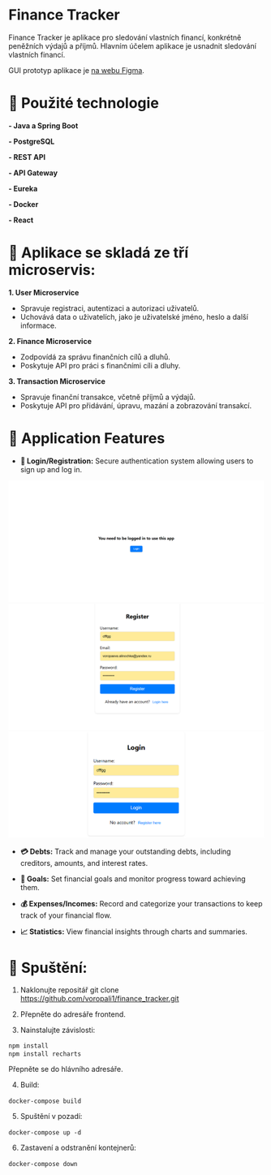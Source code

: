 # Finance Tracker

Finance Tracker je aplikace pro sledování vlastních financí, konkrétně peněžních výdajů a příjmů. Hlavním účelem aplikace je usnadnit sledování vlastních financí.

GUI prototyp aplikace je [na webu Figma](https://www.figma.com/design/b6HMMEiGKAHWUgCDRkyFf3/Finance-Tracker?node-id=0-1&t=kgO3v3iZLP6BzUfj-1).

# 📌 Použité technologie

**- Java a Spring Boot**

**- PostgreSQL**

**- REST API**

**- API Gateway**

**- Eureka**

**- Docker**

**- React**

# 📌 Aplikace se skladá ze tří microservis:

**1. User Microservice**

- Spravuje registraci, autentizaci a autorizaci uživatelů.
- Uchovává data o uživatelích, jako je uživatelské jméno, heslo a další informace.


**2. Finance Microservice**

- Zodpovídá za správu finančních cílů a dluhů.
- Poskytuje API pro práci s finančními cíli a dluhy.


**3. Transaction Microservice**

- Spravuje finanční transakce, včetně příjmů a výdajů.
- Poskytuje API pro přidávání, úpravu, mazání a zobrazování transakcí.

# 📌 Application Features
- **🔐 Login/Registration:** Secure authentication system allowing users to sign up and log in.

![Screenshot 14](images/14.png)
![Screenshot 15](images/15.png)
![Screenshot 16](images/16.png)
- **💳 Debts:** Track and manage your outstanding debts, including creditors, amounts, and interest rates.

- **🎯 Goals:** Set financial goals and monitor progress toward achieving them.

- **💰 Expenses/Incomes:** Record and categorize your transactions to keep track of your financial flow.

- **📈 Statistics:** View financial insights through charts and summaries.

# 📌 Spuštění:

1. Naklonujte repositář git clone https://github.com/voropali1/finance_tracker.git

2. Přepněte do adresáře frontend.

3. Nainstalujte závislosti:

```
npm install
npm install recharts
```

Přepněte se do hlávního adresáře.

4. Build:

`docker-compose build`

5. Spuštění v pozadí:

`docker-compose up -d`

6. Zastavení a odstranění kontejnerů:

`docker-compose down`
